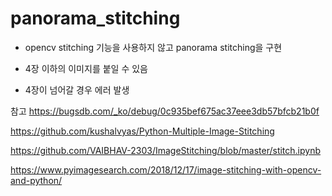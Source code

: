 # panorama_stitching

- opencv stitching 기능을 사용하지 않고 panorama stitching을 구현

- 4장 이하의 이미지를 붙일 수 있음
- 4장이 넘어갈 경우 에러 발생

참고
https://bugsdb.com/_ko/debug/0c935bef675ac37eee3db57bfcb21b0f

https://github.com/kushalvyas/Python-Multiple-Image-Stitching

https://github.com/VAIBHAV-2303/ImageStitching/blob/master/stitch.ipynb

https://www.pyimagesearch.com/2018/12/17/image-stitching-with-opencv-and-python/

